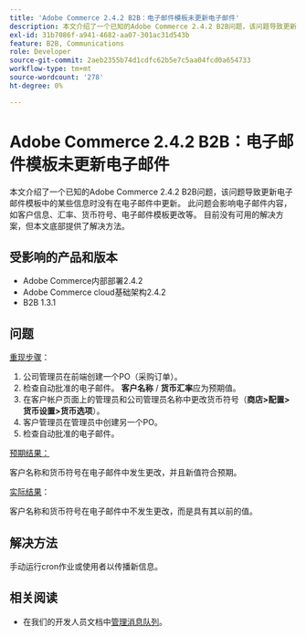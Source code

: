 ```yaml
---
title: 'Adobe Commerce 2.4.2 B2B：电子邮件模板未更新电子邮件'
description: 本文介绍了一个已知的Adobe Commerce 2.4.2 B2B问题，该问题导致更新电子邮件模板中的某些信息时没有在电子邮件中更新。 此问题会影响电子邮件内容，如客户信息、汇率、货币符号、电子邮件模板更改等。 目前没有可用的解决方案，但本文底部提供了解决方法。
exl-id: 31b7086f-a941-4682-aa07-301ac31d543b
feature: B2B, Communications
role: Developer
source-git-commit: 2aeb2355b74d1cdfc62b5e7c5aa04fcd0a654733
workflow-type: tm+mt
source-wordcount: '278'
ht-degree: 0%

---
```


# Adobe Commerce 2.4.2 B2B：电子邮件模板未更新电子邮件

本文介绍了一个已知的Adobe Commerce 2.4.2 B2B问题，该问题导致更新电子邮件模板中的某些信息时没有在电子邮件中更新。 此问题会影响电子邮件内容，如客户信息、汇率、货币符号、电子邮件模板更改等。 目前没有可用的解决方案，但本文底部提供了解决方法。

## 受影响的产品和版本

* Adobe Commerce内部部署2.4.2
* Adobe Commerce cloud基础架构2.4.2
* B2B 1.3.1

## 问题

<u>重现步骤</u>：

1. 公司管理员在前端创建一个PO（采购订单）。
1. 检查自动批准的电子邮件。 **客户名称** / **货币汇率**&#x200B;应为预期值。
1. 在客户帐户页面上的管理员和公司管理员名称中更改货币符号（**商店>配置>货币设置>货币选项**）。
1. 客户管理员在管理员中创建另一个PO。
1. 检查自动批准的电子邮件。

<u>预期结果：</u>

客户名称和货币符号在电子邮件中发生更改，并且新值符合预期。

<u>实际结果</u>：

客户名称和货币符号在电子邮件中不发生更改，而是具有其以前的值。

## 解决方法

手动运行cron作业或使用者以传播新信息。

## 相关阅读

* 在我们的开发人员文档中[管理消息队列](https://experienceleague.adobe.com/en/docs/commerce-operations/configuration-guide/message-queues/manage-message-queues)。
